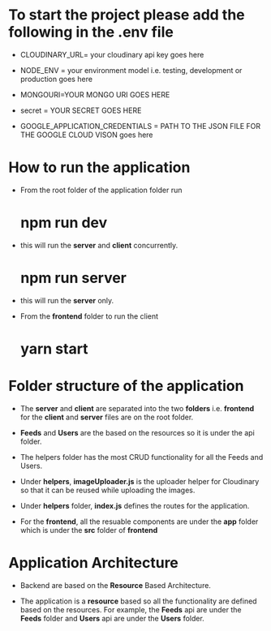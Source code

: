 # To start the project please add the following in the .env file

- CLOUDINARY_URL= your cloudinary api key goes here

- NODE_ENV = your environment model i.e. testing, development or production goes here

- MONGOURI=YOUR MONGO URI GOES HERE

- secret = YOUR SECRET GOES HERE

- GOOGLE_APPLICATION_CREDENTIALS = PATH TO THE JSON FILE FOR THE GOOGLE CLOUD VISON goes here

# How to run the application

- From the root folder of the application folder run

  # npm run dev

- this will run the **server** and **client** concurrently.

  # npm run server

- this will run the **server** only.

- From the **frontend** folder to run the client
  # yarn start

# Folder structure of the application

- The **server** and **client** are separated into the two **folders** i.e. **frontend** for the **client** and **server** files are on the root folder.

- **Feeds** and **Users** are the based on the resources so it is under the api folder.

- The helpers folder has the most CRUD functionality for all the Feeds and Users.

- Under **helpers**, **imageUploader.js** is the uploader helper for Cloudinary so that it can be reused while uploading the images.

- Under **helpers** folder, **index.js** defines the routes for the application.

- For the **frontend**, all the resuable components are under the **app** folder which is under the **src** folder of **frontend**

# Application Architecture

- Backend are based on the **Resource** Based Architecture.

- The application is a **resource** based so all the functionality are defined based on the resources. For example, the **Feeds** api are under the **Feeds** folder and **Users** api are under the **Users** folder.
